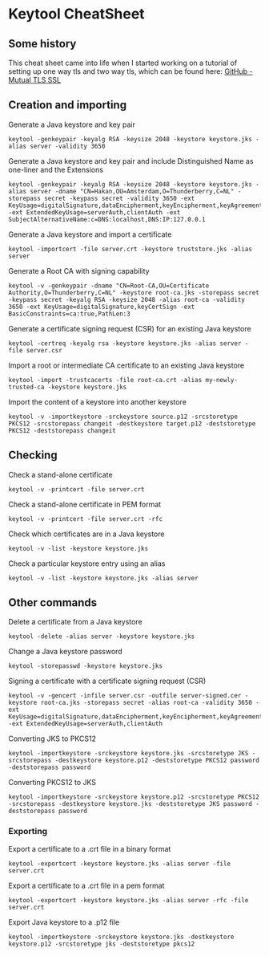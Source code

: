# Keytool CheatSheet 

## Some history
This cheat sheet came into life when I started working on a tutorial of setting up one way tls and two way tls, which can be found here: [GitHub - Mutual TLS SSL](https://github.com/Hakky54/mutual-tls-ssl)

## Creation and importing
Generate a Java keystore and key pair
```
keytool -genkeypair -keyalg RSA -keysize 2048 -keystore keystore.jks -alias server -validity 3650
```

Generate a Java keystore and key pair and include Distinguished Name as one-liner and the Extensions
```
keytool -genkeypair -keyalg RSA -keysize 2048 -keystore keystore.jks -alias server -dname "CN=Hakan,OU=Amsterdam,O=Thunderberry,C=NL" -storepass secret -keypass secret -validity 3650 -ext KeyUsage=digitalSignature,dataEncipherment,keyEncipherment,keyAgreement -ext ExtendedKeyUsage=serverAuth,clientAuth -ext SubjectAlternativeName:c=DNS:localhost,DNS:IP:127.0.0.1
```

Generate a Java keystore and import a certificate
```
keytool -importcert -file server.crt -keystore truststore.jks -alias server
```

Generate a Root CA with signing capability
```
keytool -v -genkeypair -dname "CN=Root-CA,OU=Certificate Authority,O=Thunderberry,C=NL" -keystore root-ca.jks -storepass secret -keypass secret -keyalg RSA -keysize 2048 -alias root-ca -validity 3650 -ext KeyUsage=digitalSignature,keyCertSign -ext BasicConstraints=ca:true,PathLen:3
```

Generate a certificate signing request (CSR) for an existing Java keystore
```
keytool -certreq -keyalg rsa -keystore keystore.jks -alias server -file server.csr
```

Import a root or intermediate CA certificate to an existing Java keystore
```
keytool -import -trustcacerts -file root-ca.crt -alias my-newly-trusted-ca -keystore keystore.jks
```

Import the content of a keystore into another keystore
```
keytool -v -importkeystore -srckeystore source.p12 -srcstoretype PKCS12 -srcstorepass changeit -destkeystore target.p12 -deststoretype PKCS12 -deststorepass changeit
```

## Checking
Check a stand-alone certificate
```
keytool -v -printcert -file server.crt
```

Check a stand-alone certificate in PEM format
```
keytool -v -printcert -file server.crt -rfc
```

Check which certificates are in a Java keystore
```
keytool -v -list -keystore keystore.jks
```

Check a particular keystore entry using an alias
```
keytool -v -list -keystore keystore.jks -alias server
```

## Other commands
Delete a certificate from a Java keystore
```
keytool -delete -alias server -keystore keystore.jks
```

Change a Java keystore password
```
keytool -storepasswd -keystore keystore.jks
```

Signing a certificate with a certificate signing request (CSR)
```
keytool -v -gencert -infile server.csr -outfile server-signed.cer -keystore root-ca.jks -storepass secret -alias root-ca -validity 3650 -ext KeyUsage=digitalSignature,dataEncipherment,keyEncipherment,keyAgreement -ext ExtendedKeyUsage=serverAuth,clientAuth
```

Converting JKS to PKCS12
```
keytool -importkeystore -srckeystore keystore.jks -srcstoretype JKS -srcstorepass -destkeystore keystore.p12 -deststoretype PKCS12 password -deststorepass password
```

Converting PKCS12 to JKS
```
keytool -importkeystore -srckeystore keystore.p12 -srcstoretype PKCS12 -srcstorepass -destkeystore keystore.jks -deststoretype JKS password -deststorepass password
```

### Exporting
Export a certificate to a .crt file in a binary format
```
keytool -exportcert -keystore keystore.jks -alias server -file server.crt
```

Export a certificate to a .crt file in a pem format
```
keytool -exportcert -keystore keystore.jks -alias server -rfc -file server.crt
```

Export Java keystore to a .p12 file
```
keytool -importkeystore -srckeystore keystore.jks -destkeystore keystore.p12 -srcstoretype jks -deststoretype pkcs12
```
